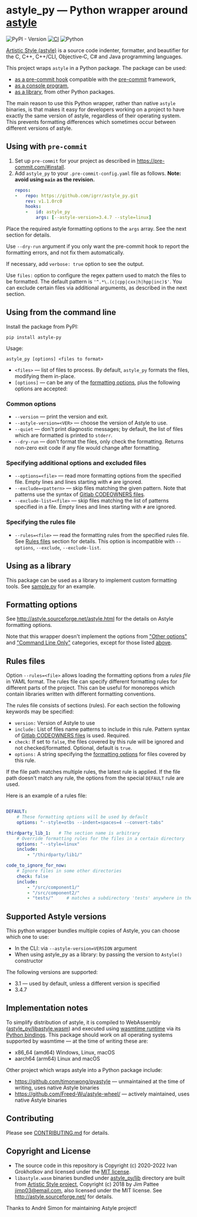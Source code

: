 # astyle_py — Python wrapper around [astyle](http://astyle.sourceforge.net/)

![PyPI - Version](https://img.shields.io/pypi/v/astyle-py?labelColor=383838)
 [![CI](https://github.com/igrr/astyle_py/actions/workflows/main.yml/badge.svg)](https://github.com/igrr/astyle_py/actions/workflows/main.yml) ![Python](https://img.shields.io/badge/dynamic/yaml?url=https://raw.githubusercontent.com/igrr/astyle_py/main/.github/workflows/main.yml&query=$.jobs['test'].strategy.matrix['python-version']&label=Python&logo=python&color=3366ff&logoColor=ffcc00&labelColor=383838)

[Artistic Style (astyle)](http://astyle.sourceforge.net/) is a source code indenter, formatter, and beautifier for the C, C++, C++/CLI, Objective‑C, C# and Java programming languages.

This project wraps `astyle` in a Python package. The package can be used:
- [as a pre-commit hook](#using-with-pre-commit) compatible with the [pre-commit](https://pre-commit.com/) framework,
- [as a console program](#using-from-the-command-line),
- [as a library](#using-as-a-library), from other Python packages.

The main reason to use this Python wrapper, rather than native `astyle` binaries, is that makes it easy for developers working on a project to have exactly the same version of astyle, regardless of their operating system. This prevents formatting differences which sometimes occur between different versions of astyle.

## Using with `pre-commit`

1. Set up `pre-commit` for your project as described in https://pre-commit.com/#install.
2. Add `astyle_py` to your `.pre-commit-config.yaml` file as follows. **Note: avoid using `main` as the revision.**
   ```yaml
   repos:
   -   repo: https://github.com/igrr/astyle_py.git
       rev: v1.1.0rc0
       hooks:
       -   id: astyle_py
           args: [--astyle-version=3.4.7 --style=linux]
   ```

Place the required astyle formatting options to the `args` array. See the next section for details.

Use `--dry-run` argument if you only want the pre-commit hook to report the formatting errors, and not fix them automatically.

If necessary, add `verbose: true` option to see the output.

Use `files:` option to configure the regex pattern used to match the files to be formatted. The default pattern is `'^.*\.(c|cpp|cxx|h|hpp|inc)$'`. You can exclude certain files via additional arguments, as described in the next section.

## Using from the command line

Install the package from PyPI:
```
pip install astyle-py
```

Usage:
```
astyle_py [options] <files to format>
```

* `<files>` — list of files to process. By default, `astyle_py` formats the files, modifying them in-place.
* `[options]` — can be any of the [formatting options](#formatting-options), plus the following options are accepted:

### Common options

* `--version` — print the version and exit.
* `--astyle-version=<VER>` — choose the version of Astyle to use.
* `--quiet` — don't print diagnostic messages; by default, the list of files which are formatted is printed to `stderr`.
* `--dry-run` — don't format the files, only check the formatting. Returns non-zero exit code if any file would change after formatting.

### Specifying additional options and excluded files

* `--options=<file>` — read more formatting options from the specified file. Empty lines and lines starting with `#` are ignored.
* `--exclude=<pattern>` — skip files matching the given pattern. Note that patterns use the syntax of [Gitlab CODEOWNERS files](https://docs.gitlab.com/ee/user/project/code_owners.html#the-syntax-of-code-owners-files).
* `--exclude-list=<file>` — skip files matching the list of patterns specified in a file. Empty lines and lines starting with `#` are ignored.

### Specifying the rules file

* `--rules=<file>` — read the formatting rules from the specified rules file. See [Rules files](#rules-files) section for details. This option is incompatible with `--options`, `--exclude`, `--exclude-list`.

## Using as a library

This package can be used as a library to implement custom formatting tools. See [sample.py](sample.py) for an example.

## Formatting options

See http://astyle.sourceforge.net/astyle.html for the details on Astyle formatting options.

Note that this wrapper doesn't implement the options from ["Other options"](http://astyle.sourceforge.net/astyle.html#_Other_Options) and ["Command Line Only"](http://astyle.sourceforge.net/astyle.html#_Command_Line_Only) categories, except for those listed [above](#using-from-the-command-line).

## Rules files

Option `--rules=<file>` allows loading the formatting options from a _rules file_ in YAML format. The rules file can specify different formatting rules for different parts of the project. This can be useful for monorepos which contain libraries written with different formatting conventions.

The rules file consists of sections (rules). For each section the following keywords may be specified:
- `version:` Version of Astyle to use
- `include:` List of files name patterns to include in this rule. Pattern syntax of [Gitlab CODEOWNERS files](https://docs.gitlab.com/ee/user/project/code_owners.html#the-syntax-of-code-owners-files) is used. Required.
- `check:` If set to `false`, the files covered by this rule will be ignored and not checked/formatted. Optional, default is `true`.
- `options:` A string specifying the [formatting options](#formatting-options) for files covered by this rule.

If the file path matches multiple rules, the latest rule is applied. If the file path doesn't match any rule, the options from the special `DEFAULT` rule are used.

Here is an example of a rules file:
```yml

DEFAULT:
    # These formatting options will be used by default
    options: "--style=otbs --indent=spaces=4 --convert-tabs"

thirdparty_lib_1:   # The section name is arbitrary
    # Override formatting rules for the files in a certain directory
    options: "--style=linux"
    include:
        - "/thirdparty/lib1/"

code_to_ignore_for_now:
    # Ignore files in some other directories
    check: false
    include:
        - "/src/component1/"
        - "/src/component2/"
        - "tests/"     # matches a subdirectory 'tests' anywhere in the source tree
```

## Supported Astyle versions

This python wrapper bundles multiple copies of Astyle, you can choose which one to use:
- In the CLI: via `--astyle-version=VERSION` argument
- When using astyle_py as a library: by passing the version to `Astyle()` constructor

The following versions are supported:

- 3.1 — used by default, unless a different version is specified
- 3.4.7

## Implementation notes

To simplify distribution of astyle, it is compiled to WebAssembly ([astyle_py/libastyle.wasm](astyle_py/libastyle.wasm)) and executed using [wasmtime runtime](https://github.com/bytecodealliance/wasmtime) via its [Python bindings](https://github.com/bytecodealliance/wasmtime-py). This package should work on all operating systems supported by wasmtime — at the time of writing these are:
- x86_64 (amd64) Windows, Linux, macOS
- aarch64 (arm64) Linux and macOS

Other project which wraps astyle into a Python package include:
- https://github.com/timonwong/pyastyle — unmaintained at the time of writing, uses native Astyle binaries
- https://github.com/Freed-Wu/astyle-wheel/ — actively maintained, uses native Astyle binaries

## Contributing

Please see [CONTRIBUTING.md](CONTRIBUTING.md) for details.

## Copyright and License

* The source code in this repository is Copyright (c) 2020-2022 Ivan Grokhotkov and licensed under the [MIT license](LICENSE).
* `libastyle.wasm` binaries bundled under [astyle_py/lib](astyle_py/lib) directory are built from [Artistic Style project](https://gitlab.com/saalen/astyle), Copyright (c) 2018 by Jim Pattee <jimp03@email.com>, also licensed under the MIT license. See http://astyle.sourceforge.net/ for details.

Thanks to André Simon for maintaining Astyle project!
